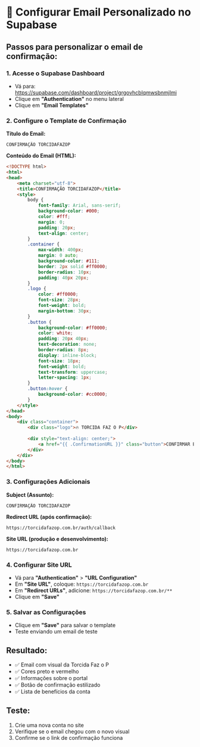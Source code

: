 # 📧 Configurar Email Personalizado no Supabase

## **Passos para personalizar o email de confirmação:**

### **1. Acesse o Supabase Dashboard**
- Vá para: https://supabase.com/dashboard/project/grgovhcblqmwsbnmjlmi
- Clique em **"Authentication"** no menu lateral
- Clique em **"Email Templates"**

### **2. Configure o Template de Confirmação**

**Título do Email:**
```
CONFIRMAÇÃO TORCIDAFAZOP
```

**Conteúdo do Email (HTML):**
```html
<!DOCTYPE html>
<html>
<head>
    <meta charset="utf-8">
    <title>CONFIRMAÇÃO TORCIDAFAZOP</title>
    <style>
        body { 
            font-family: Arial, sans-serif; 
            background-color: #000; 
            color: #fff; 
            margin: 0; 
            padding: 20px; 
            text-align: center;
        }
        .container { 
            max-width: 400px; 
            margin: 0 auto; 
            background-color: #111; 
            border: 2px solid #ff0000; 
            border-radius: 10px; 
            padding: 40px 20px; 
        }
        .logo { 
            color: #ff0000; 
            font-size: 28px; 
            font-weight: bold; 
            margin-bottom: 30px;
        }
        .button { 
            background-color: #ff0000; 
            color: white; 
            padding: 20px 40px; 
            text-decoration: none; 
            border-radius: 8px; 
            display: inline-block; 
            font-size: 18px;
            font-weight: bold;
            text-transform: uppercase;
            letter-spacing: 1px;
        }
        .button:hover {
            background-color: #cc0000;
        }
    </style>
</head>
<body>
    <div class="container">
        <div class="logo">🔥 TORCIDA FAZ O P</div>
        
        <div style="text-align: center;">
            <a href="{{ .ConfirmationURL }}" class="button">CONFIRMAR E-MAIL</a>
        </div>
    </div>
</body>
</html>
```

### **3. Configurações Adicionais**

**Subject (Assunto):**
```
CONFIRMAÇÃO TORCIDAFAZOP
```

**Redirect URL (após confirmação):**
```
https://torcidafazop.com.br/auth/callback
```

**Site URL (produção e desenvolvimento):**
```
https://torcidafazop.com.br
```

### **4. Configurar Site URL**
- Vá para **"Authentication"** > **"URL Configuration"**
- Em **"Site URL"**, coloque: `https://torcidafazop.com.br`
- Em **"Redirect URLs"**, adicione: `https://torcidafazop.com.br/**`
- Clique em **"Save"**

### **5. Salvar as Configurações**
- Clique em **"Save"** para salvar o template
- Teste enviando um email de teste

## **Resultado:**
- ✅ Email com visual da Torcida Faz o P
- ✅ Cores preto e vermelho
- ✅ Informações sobre o portal
- ✅ Botão de confirmação estilizado
- ✅ Lista de benefícios da conta

## **Teste:**
1. Crie uma nova conta no site
2. Verifique se o email chegou com o novo visual
3. Confirme se o link de confirmação funciona
